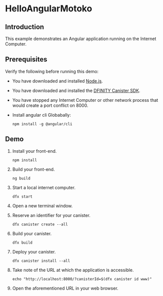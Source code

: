 # HelloAngularMotoko
## Introduction
This example demonstrates an Angular application running on the Internet Computer.

## Prerequisites

Verify the following before running this demo:

*  You have downloaded and installed [Node.js](https://nodejs.org).

*  You have downloaded and installed the [DFINITY Canister
   SDK](https://sdk.dfinity.org).

*  You have stopped any Internet Computer or other network process that would
   create a port conflict on 8000.

* Install angular cli Globabally:
    ```
    npm install -g @angular/cli
    ```
## Demo
1. Install your front-end.

   ```text
   npm install
   ```

1. Build your front-end.

   ```text
   ng build
   ```

1. Start a local internet computer.

   ```text
   dfx start
   ```

1. Open a new terminal window.

1. Reserve an identifier for your canister.

   ```text
   dfx canister create --all
   ```

1. Build your canister.

   ```text
   dfx build
   ```

1. Deploy your canister.

   ```text
   dfx canister install --all
   ```

1. Take note of the URL at which the application is accessible.

   ```text
   echo "http://localhost:8000/?canisterId=$(dfx canister id www)"
   ```

1. Open the aforementioned URL in your web browser.
